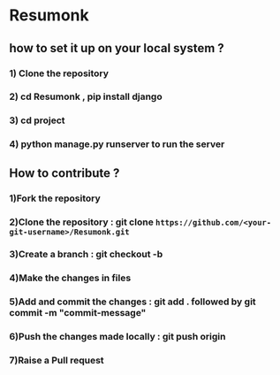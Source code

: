 # Resumonk


## how to set it up on your local system ?

### 1) Clone the repository 
### 2) cd Resumonk , pip install django
### 3) cd project 
### 4) python manage.py runserver to run the server 

## How to contribute ?

### 1)Fork the repository
### 2)Clone the repository : git clone `https://github.com/<your-git-username>/Resumonk.git`
### 3)Create a branch : git checkout -b <branch-name>
### 4)Make the changes in files 
### 5)Add and commit the changes : git add . followed by git commit -m "commit-message"
### 6)Push the changes made locally : git push origin <branch-name>
### 7)Raise a Pull request 
